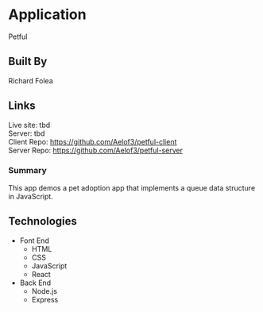 # Application
Petful

## Built By
Richard Folea

## Links
Live site: tbd  
Server: tbd  
Client Repo: https://github.com/Aelof3/petful-client  
Server Repo: https://github.com/Aelof3/petful-server  

### Summary
This app demos a pet adoption app that implements a queue data structure in JavaScript.

## Technologies
- Font End
  * HTML
  * CSS
  * JavaScript
  * React
- Back End
  * Node.js
  * Express